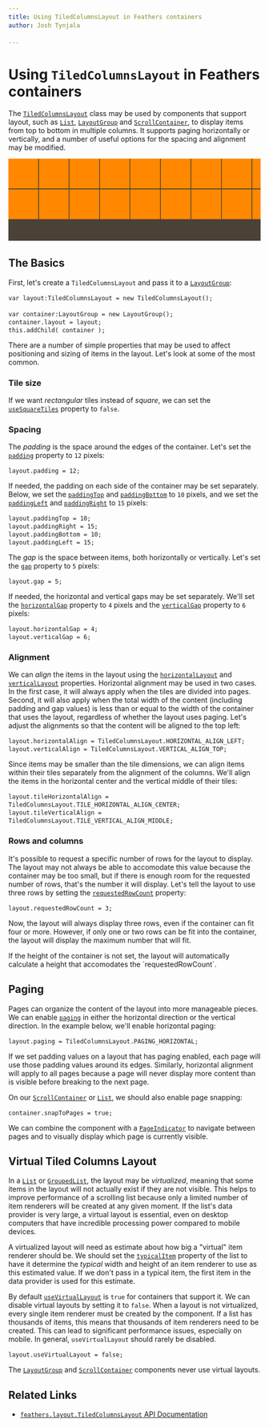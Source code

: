 ```yaml
---
title: Using TiledColumnsLayout in Feathers containers  
author: Josh Tynjala

---
```

# Using `TiledColumnsLayout` in Feathers containers

The [`TiledColumnsLayout`](../api-reference/feathers/layout/TiledColumnsLayout.html) class may be used by components that support layout, such as [`List`](list.html), [`LayoutGroup`](layout-group.html) and [`ScrollContainer`](scroll-container.html), to display items from top to bottom in multiple columns. It supports paging horizontally or vertically, and a number of useful options for the spacing and alignment may be modified.

<picture><img src="images/tiled-columns-layout.png" srcset="images/tiled-columns-layout@2x.png 2x" alt="Screenshot of Feathers TiledColumnsLayout" /></picture>

## The Basics

First, let's create a `TiledColumnsLayout` and pass it to a [`LayoutGroup`](layout-group.html):

``` code
var layout:TiledColumnsLayout = new TiledColumnsLayout();
 
var container:LayoutGroup = new LayoutGroup();
container.layout = layout;
this.addChild( container );
```

There are a number of simple properties that may be used to affect positioning and sizing of items in the layout. Let's look at some of the most common.

### Tile size

If we want *rectangular* tiles instead of *square*, we can set the [`useSquareTiles`](../api-reference/feathers/layout/TiledColumnsLayout.html#useSquareTiles) property to `false`.

### Spacing

The *padding* is the space around the edges of the container. Let's set the [`padding`](../api-reference/feathers/layout/TiledColumnsLayout.html#padding) property to `12` pixels:

``` code
layout.padding = 12;
```

If needed, the padding on each side of the container may be set separately. Below, we set the [`paddingTop`](../api-reference/feathers/layout/TiledColumnsLayout.html#paddingTop) and [`paddingBottom`](../api-reference/feathers/layout/TiledColumnsLayout.html#paddingBottom) to `10` pixels, and we set the [`paddingLeft`](../api-reference/feathers/layout/TiledColumnsLayout.html#paddingLeft) and [`paddingRight`](../api-reference/feathers/layout/TiledColumnsLayout.html#paddingRight) to `15` pixels:

``` code
layout.paddingTop = 10;
layout.paddingRight = 15;
layout.paddingBottom = 10;
layout.paddingLeft = 15;
```

The *gap* is the space between items, both horizontally or vertically. Let's set the [`gap`](../api-reference/feathers/layout/TiledColumnsLayout.html#gap) property to `5` pixels:

``` code
layout.gap = 5;
```

If needed, the horizontal and vertical gaps may be set separately. We'll set the [`horizontalGap`](../api-reference/feathers/layout/TiledColumnsLayout.html#horizontalGap) property to `4` pixels and the [`verticalGap`](../api-reference/feathers/layout/TiledColumnsLayout.html#verticalGap) property to `6` pixels:

``` code
layout.horizontalGap = 4;
layout.verticalGap = 6;
```

### Alignment

We can *align* the items in the layout using the [`horizontalLayout`](../api-reference/feathers/layout/TiledColumnsLayout.html#horizontalAlign) and [`verticalLayout`](../api-reference/feathers/layout/TiledColumnsLayout.html#hverticalAlign) properties. Horizontal alignment may be used in two cases. In the first case, it will always apply when the tiles are divided into pages. Second, it will also apply when the total width of the content (including padding and gap values) is less than or equal to the width of the container that uses the layout, regardless of whether the layout uses paging. Let's adjust the alignments so that the content will be aligned to the top left:

``` code
layout.horizontalAlign = TiledColumnsLayout.HORIZONTAL_ALIGN_LEFT;
layout.verticalAlign = TiledColumnsLayout.VERTICAL_ALIGN_TOP;
```

Since items may be smaller than the tile dimensions, we can align items within their tiles separately from the alignment of the columns. We'll align the items in the horizontal center and the vertical middle of their tiles:

``` code
layout.tileHorizontalAlign = TiledColumnsLayout.TILE_HORIZONTAL_ALIGN_CENTER;
layout.tileVerticalAlign = TiledColumnsLayout.TILE_VERTICAL_ALIGN_MIDDLE;
```

### Rows and columns

It's possible to request a specific number of rows for the layout to display. The layout may not always be able to accomodate this value because the container may be too small, but if there is enough room for the requested number of rows, that's the number it will display. Let's tell the layout to use three rows by setting the [`requestedRowCount`](../api-reference/feathers/layout/TiledColumnsLayout.html#requestedRowCount) property:

``` code
layout.requestedRowCount = 3;
```

Now, the layout will always display three rows, even if the container can fit four or more. However, if only one or two rows can be fit into the container, the layout will display the maximum number that will fit.

<aside class="info">If the height of the container is not set, the layout will automatically calculate a height that accomodates the `requestedRowCount`.</aside>

## Paging

Pages can organize the content of the layout into more manageable pieces. We can enable [`paging`](../api-reference/feathers/layout/TiledColumnsLayout.html#paging) in either the horizontal direction or the vertical direction. In the example below, we'll enable horizontal paging:

``` code
layout.paging = TiledColumnsLayout.PAGING_HORIZONTAL;
```

If we set padding values on a layout that has paging enabled, each page will use those padding values around its edges. Similarly, horizontal alignment will apply to all pages because a page will never display more content than is visible before breaking to the next page.

On our [`ScrollContainer`](scroll-container.html) or [`List`](list.html), we should also enable page snapping:

``` code
container.snapToPages = true;
```

We can combine the component with a [`PageIndicator`](page-indicator.html) to navigate between pages and to visually display which page is currently visible.

## Virtual Tiled Columns Layout

In a [`List`](list.html) or [`GroupedList`](grouped-list.html), the layout may be *virtualized*, meaning that some items in the layout will not actually exist if they are not visible. This helps to improve performance of a scrolling list because only a limited number of item renderers will be created at any given moment. If the list's data provider is very large, a virtual layout is essential, even on desktop computers that have incredible processing power compared to mobile devices.

A virtualized layout will need as estimate about how big a "virtual" item renderer should be. We should set the [`typicalItem`](../api-reference/feathers/controls/List.html#typicalItem) property of the list to have it determine the *typical* width and height of an item renderer to use as this estimated value. If we don't pass in a typical item, the first item in the data provider is used for this estimate.

By default [`useVirtualLayout`](../api-reference/feathers/layout/TiledColumnsLayout.html#useVirtualLayout) is `true` for containers that support it. We can disable virtual layouts by setting it to `false`. When a layout is not virtualized, every single item renderer must be created by the component. If a list has thousands of items, this means that thousands of item renderers need to be created. This can lead to significant performance issues, especially on mobile. In general, `useVirtualLayout` should rarely be disabled.

``` code
layout.useVirtualLayout = false;
```

The [`LayoutGroup`](layout-group.html) and [`ScrollContainer`](scroll-container.html) components never use virtual layouts.

## Related Links

-   [`feathers.layout.TiledColumnsLayout` API Documentation](../api-reference/feathers/layout/TiledColumnsLayout.html)